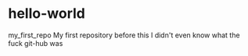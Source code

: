 # hello-world
my_first_repo
My first repository before this I didn't even know what the fuck git-hub was
